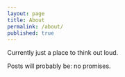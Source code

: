 ```yaml
---
layout: page
title: About
permalink: /about/
published: true
---
```



Currently just a place to think out loud.

Posts will probably be: no promises.

